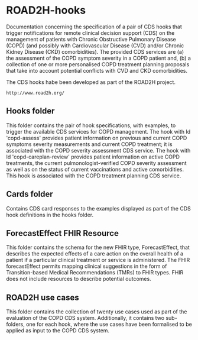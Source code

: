 # ROAD2H-hooks
Documentation concerning the specification of a pair of CDS hooks that trigger notifications for remote clinical decision support (CDS) on the management of patients with Chronic Obstructive Pulmonary Disease (COPD) (and possibly with Cardiovascular Disease (CVD) and/or Chronic Kidney Disease (CKD) comorbidities). The provided CDS services are (a) the assessment of the COPD symptom severity in a COPD patient and, (b) a collection of one or more personalised COPD treatment planning proposals that take into account potential conflicts with CVD and CKD comorbidities.

The CDS hooks habe been developed as part of the ROAD2H project.

````
http://www.road2h.org/

`````
## Hooks folder
This folder contains the pair of hook specifications, with examples, to trigger the available CDS services for COPD management. The hook with Id 'copd-assess' provides patient information on previous and current COPD symptoms severity measurements and current COPD treatment; it is associated with the COPD severity assessment CDS service. The hook with Id 'copd-careplan-review' provides patient information on active COPD treatments, the current pulmonologist-verified COPD severity assessment as well as on the status of current vaccinations and active comorbidities. This hook is associated with the COPD treatment planning CDS service.

## Cards folder
Contains CDS card responses to the examples displayed as part of the CDS hook definitions in the hooks folder.

## ForecastEffect FHIR Resource
This folder contains the schema for the new FHIR type, ForecastEffect, that describes the expected effects of a care action on the overall health of a patient if a particular clinical treatment or service is administered. The FHIR forecastEffect permits mapping clinical suggestions in the form of Transition-based Medical Recommendations (TMRs) to FHIR types. FHIR does not include resources to describe potential outcomes.

## ROAD2H use cases
This folder contains the collection of twenty use cases used as part of the evaluation of the COPD CDS system. Additionally, it contains two sub-folders, one for each hook, where the use cases have been formalised to be applied as input to the COPD CDS system.
